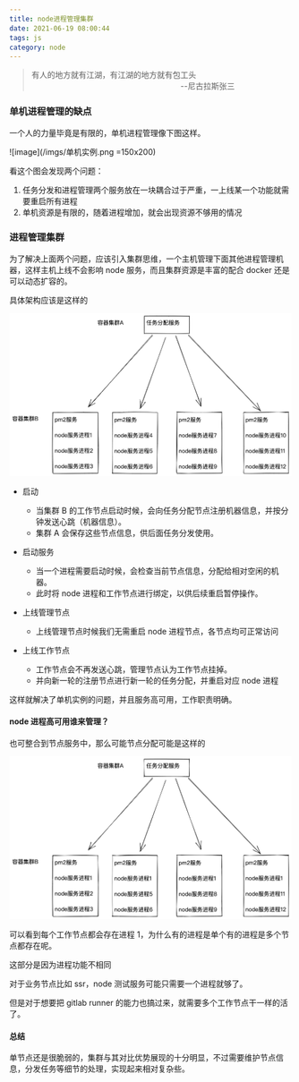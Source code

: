 ```yaml
---
title: node进程管理集群
date: 2021-06-19 08:00:44
tags: js
category: node
---
```


<style>
.dark img{
	filter: contrast(0);
}
</style>

> 有人的地方就有江湖，有江湖的地方就有包工头
> &emsp;&emsp;&emsp;&emsp;&emsp;&emsp;&emsp;&emsp;&emsp;&emsp;&emsp;&emsp;&emsp;&emsp;&emsp;&emsp;&emsp;&emsp;&emsp;--尼古拉斯张三

### 单机进程管理的缺点

一个人的力量毕竟是有限的，单机进程管理像下图这样。

![image](/imgs/单机实例.png =150x200)

看这个图会发现两个问题：

1. 任务分发和进程管理两个服务放在一块耦合过于严重，一上线某一个功能就需要重启所有进程
2. 单机资源是有限的，随着进程增加，就会出现资源不够用的情况

### 进程管理集群

为了解决上面两个问题，应该引入集群思维，一个主机管理下面其他进程管理机器，这样主机上线不会影响 node 服务，而且集群资源是丰富的配合 docker 还是可以动态扩容的。

具体架构应该是这样的

![image](/imgs/集群架构.png)

- 启动

  - 当集群 B 的工作节点启动时候，会向任务分配节点注册机器信息，并按分钟发送心跳（机器信息）。
  - 集群 A 会保存这些节点信息，供后面任务分发使用。

- 启动服务

  - 当一个进程需要启动时候，会检查当前节点信息，分配给相对空闲的机器。
  - 此时将 node 进程和工作节点进行绑定，以供后续重启暂停操作。

- 上线管理节点

  - 上线管理节点时候我们无需重启 node 进程节点，各节点均可正常访问

- 上线工作节点
  - 工作节点会不再发送心跳，管理节点认为工作节点挂掉。
  - 并向新一轮的注册节点进行新一轮的任务分配，并重启对应 node 进程

这样就解决了单机实例的问题，并且服务高可用，工作职责明确。

#### node 进程高可用谁来管理？

也可整合到节点服务中，那么可能节点分配可能是这样的

![image](/imgs/多进程组.png)

可以看到每个工作节点都会存在进程 1，为什么有的进程是单个有的进程是多个节点都存在呢。

这部分是因为进程功能不相同

对于业务节点比如 ssr，node 测试服务可能只需要一个进程就够了。

但是对于想要把 gitlab runner 的能力也搞过来，就需要多个工作节点干一样的活了。

#### 总结

单节点还是很脆弱的，集群与其对比优势展现的十分明显，不过需要维护节点信息，分发任务等细节的处理，实现起来相对复杂些。
